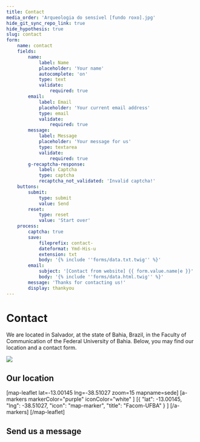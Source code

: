```yaml
---
title: Contact
media_order: 'Arqueologia do sensível [fundo roxo].jpg'
hide_git_sync_repo_link: true
hide_hypothesis: true
slug: contact
form:
    name: contact
    fields:
        name:
            label: Name
            placeholder: 'Your name'
            autocomplete: 'on'
            type: text
            validate:
                required: true
        email:
            label: Email
            placeholder: 'Your current email address'
            type: email
            validate:
                required: true
        message:
            label: Message
            placeholder: 'Your message for us'
            type: textarea
            validate:
                required: true
        g-recaptcha-response:
            label: Captcha
            type: captcha
            recaptcha_not_validated: 'Invalid captcha!'
    buttons:
        submit:
            type: submit
            value: Send
        reset:
            type: reset
            value: 'Start over'
    process:
        captcha: true
        save:
            fileprefix: contact-
            dateformat: Ymd-His-u
            extension: txt
            body: '{% include ''forms/data.txt.twig'' %}'
        email:
            subject: '[Contact from website] {{ form.value.name|e }}'
            body: '{% include ''forms/data.html.twig'' %}'
        message: 'Thanks for contacting us!'
        display: thankyou
---
```


# Contact

We are located in Salvador, at the state of Bahia, Brazil, in the Faculty of Communication of the Federal University of Bahia. Below, you may find our location and a contact form.

![](Arqueologia%20do%20sensi%CC%81vel%20%5Bfundo%20roxo%5D.jpg?classes=s-rounded)

## Our location

[map-leaflet lat=-13.00145 lng=-38.51027 zoom=15 mapname=sede]
[a-markers markerColor="purple"
iconColor="white"
]
[{ "lat": -13.00145, "lng": -38.51027, "icon": "map-marker", "title": "Facom-UFBA" } ]
[/a-markers]
[/map-leaflet]

## Send us a message
